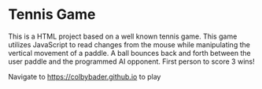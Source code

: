 # Tennis Game

This is a HTML project based on a well known tennis game. This game utilizes JavaScript to read changes from the mouse while manipulating the vertical movement of a paddle. A ball bounces back and forth between the user paddle and the programmed AI opponent. First person to score 3 wins!

Navigate to https://colbybader.github.io to play
